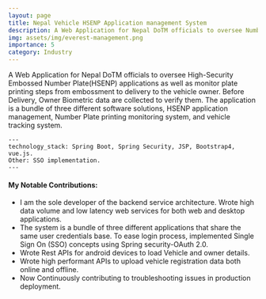 ```yaml
---
layout: page
title: Nepal Vehicle HSENP Application management System
description: A Web Application for Nepal DoTM officials to oversee Number plate application.
img: assets/img/everest-management.png
importance: 5
category: Industry
---
```


A Web Application for Nepal DoTM officials to oversee High-Security Embossed Number Plate(HSENP) applications as well as monitor plate printing steps from embossment to delivery to the vehicle owner. Before Delivery, Owner Biometric data are collected to verify them. The application is a bundle of three different software solutions, HSENP application management, Number Plate printing monitoring system, and vehicle tracking system. 

    ---
    technology_stack: Spring Boot, Spring Security, JSP, Bootstrap4, vue.js.
    Other: SSO implementation. 
    ---

<h4 class="post-title">My Notable Contributions:</h4>
<div class="row">
 <ul>
<li>I am the sole developer of the backend service architecture. Wrote high data volume and low latency web services for both web and desktop applications.</li>
<li>The system is a bundle of three different applications that share the same user credentials base. To ease login process, implemented Single Sign On (SSO) concepts using Spring security-OAuth 2.0.</li>
<li>Wrote Rest APIs for android devices to load Vehicle and owner details.</li>
<li>Wrote high performant APIs to upload vehicle registration data both online and offline.</li>
<li>Now Continuously contributing to troubleshooting issues in production deployment.</li>
</ul>
</div>

